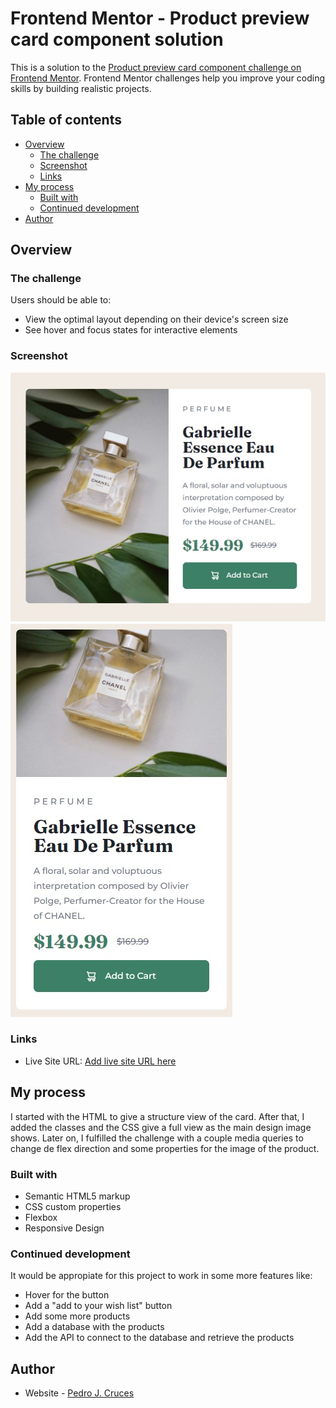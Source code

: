 # Frontend Mentor - Product preview card component solution

This is a solution to the [Product preview card component challenge on Frontend Mentor](https://www.frontendmentor.io/challenges/product-preview-card-component-GO7UmttRfa). Frontend Mentor challenges help you improve your coding skills by building realistic projects. 

## Table of contents

- [Overview](#overview)
  - [The challenge](#the-challenge)
  - [Screenshot](#screenshot)
  - [Links](#links)
- [My process](#my-process)
  - [Built with](#built-with)
  - [Continued development](#continued-development)
- [Author](#author)


## Overview

### The challenge

Users should be able to:

- View the optimal layout depending on their device's screen size
- See hover and focus states for interactive elements

### Screenshot

![](./images/screenshot.jpg)
![](./images/screenshot-2.jpg)


### Links

- Live Site URL: [Add live site URL here](https://pjxdev.github.io/product-preview-card-component--Front-end-Mentor-/)

## My process

I started with the HTML to give a structure view of the card.
After that, I added the classes and the CSS give a full view as the main design image shows.
Later on, I fulfilled the challenge with a couple media queries to change de flex direction and some properties for the image of the product.

### Built with

- Semantic HTML5 markup
- CSS custom properties
- Flexbox
- Responsive Design


### Continued development

It would be appropiate for this project to work in some more features like:
  - Hover for the button
  - Add a "add to your wish list" button
  - Add some more products
  - Add a database with the products
  - Add the API to connect to the database and retrieve the products


## Author

- Website - [Pedro J. Cruces](https://pedrojcruces.vercel.app)
